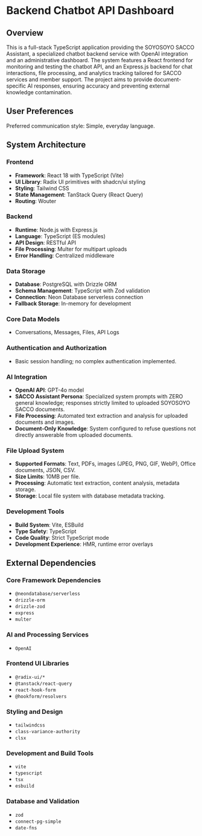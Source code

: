 # Backend Chatbot API Dashboard

## Overview
This is a full-stack TypeScript application providing the SOYOSOYO SACCO Assistant, a specialized chatbot backend service with OpenAI integration and an administrative dashboard. The system features a React frontend for monitoring and testing the chatbot API, and an Express.js backend for chat interactions, file processing, and analytics tracking tailored for SACCO services and member support. The project aims to provide document-specific AI responses, ensuring accuracy and preventing external knowledge contamination.

## User Preferences
Preferred communication style: Simple, everyday language.

## System Architecture

### Frontend
- **Framework**: React 18 with TypeScript (Vite)
- **UI Library**: Radix UI primitives with shadcn/ui styling
- **Styling**: Tailwind CSS
- **State Management**: TanStack Query (React Query)
- **Routing**: Wouter

### Backend
- **Runtime**: Node.js with Express.js
- **Language**: TypeScript (ES modules)
- **API Design**: RESTful API
- **File Processing**: Multer for multipart uploads
- **Error Handling**: Centralized middleware

### Data Storage
- **Database**: PostgreSQL with Drizzle ORM
- **Schema Management**: TypeScript with Zod validation
- **Connection**: Neon Database serverless connection
- **Fallback Storage**: In-memory for development

### Core Data Models
- Conversations, Messages, Files, API Logs

### Authentication and Authorization
- Basic session handling; no complex authentication implemented.

### AI Integration
- **OpenAI API**: GPT-4o model
- **SACCO Assistant Persona**: Specialized system prompts with ZERO general knowledge; responses strictly limited to uploaded SOYOSOYO SACCO documents.
- **File Processing**: Automated text extraction and analysis for uploaded documents and images.
- **Document-Only Knowledge**: System configured to refuse questions not directly answerable from uploaded documents.

### File Upload System
- **Supported Formats**: Text, PDFs, images (JPEG, PNG, GIF, WebP), Office documents, JSON, CSV.
- **Size Limits**: 10MB per file.
- **Processing**: Automatic text extraction, content analysis, metadata storage.
- **Storage**: Local file system with database metadata tracking.

### Development Tools
- **Build System**: Vite, ESBuild
- **Type Safety**: TypeScript
- **Code Quality**: Strict TypeScript mode
- **Development Experience**: HMR, runtime error overlays

## External Dependencies

### Core Framework Dependencies
- `@neondatabase/serverless`
- `drizzle-orm`
- `drizzle-zod`
- `express`
- `multer`

### AI and Processing Services
- `OpenAI`

### Frontend UI Libraries
- `@radix-ui/*`
- `@tanstack/react-query`
- `react-hook-form`
- `@hookform/resolvers`

### Styling and Design
- `tailwindcss`
- `class-variance-authority`
- `clsx`

### Development and Build Tools
- `vite`
- `typescript`
- `tsx`
- `esbuild`

### Database and Validation
- `zod`
- `connect-pg-simple`
- `date-fns`